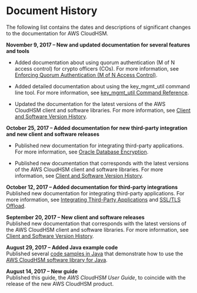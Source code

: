 # Document History<a name="document-history"></a>

The following list contains the dates and descriptions of significant changes to the documentation for AWS CloudHSM\.

**November 9, 2017 – New and updated documentation for several features and tools**  

+ Added documentation about using quorum authentication \(M of N access control\) for crypto officers \(COs\)\. For more information, see [Enforcing Quorum Authentication \(M of N Access Control\)](quorum-authentication.md)\.

+ Added detailed documentation about using the key\_mgmt\_util command line tool\. For more information, see [key\_mgmt\_util Command Reference](key_mgmt_util-reference.md)\.

+ Updated the documentation for the latest versions of the AWS CloudHSM client and software libraries\. For more information, see [Client and Software Version History](client-and-software-version-history.md)\.

**October 25, 2017 – Added documentation for new third\-party integration and new client and software releases**  

+ Published new documentation for integrating third\-party applications\. For more information, see [Oracle Database Encryption](oracle-tde.md)\.

+ Published new documentation that corresponds with the latest versions of the AWS CloudHSM client and software libraries\. For more information, see [Client and Software Version History](client-and-software-version-history.md)\.

**October 12, 2017 – Added documentation for third\-party integrations**  
Published new documentation for integrating third\-party applications\. For more information, see [Integrating Third\-Party Applications](third-party-applications.md) and [SSL/TLS Offload](ssl-offload.md)\.

**September 20, 2017 – New client and software releases**  
Published new documentation that corresponds with the latest versions of the AWS CloudHSM client and software libraries\. For more information, see [Client and Software Version History](client-and-software-version-history.md)\.

**August 29, 2017 – Added Java example code**  
Published several [code samples in Java](java-library-sample.md) that demonstrate how to use the [AWS CloudHSM software library for Java](java-library.md)\.

**August 14, 2017 – New guide**  
Published this guide, the *AWS CloudHSM User Guide*, to coincide with the release of the new AWS CloudHSM product\.